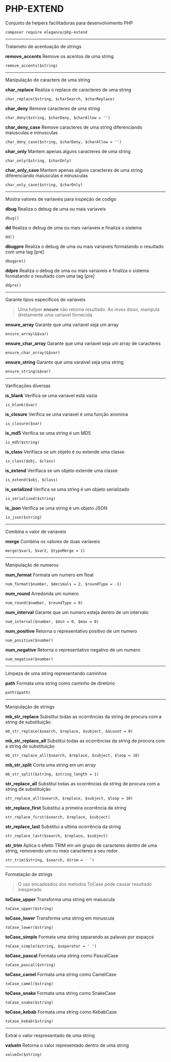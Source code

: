# PHP-EXTEND

Conjunto de helpers facilitadoras para desenvolvimento PHP

    composer require elegance/php-extend

---

Tratameto de acentuação de strings

**remove_accents**
Remove os acentos de uma string

    remove_accents($string)

---

Manipulação de caracters de uma string

**char_replace**
Realiza o replace de caracteres de uma string

    char_replace($string, $charSearch, $charReplace)

**char_deny**
Remove caracteres de uma string

    char_deny($string, $charDeny, $charAllow = '')

**char_deny_case**
Remove caracteres de uma string diferenciando maiusculas e minusculas

    char_deny_case($string, $charDeny, $charAllow = '')

**char_only**
Mantem apenas alguns caracteres de uma string

    char_only($string, $charOnly)

**char_only_case**
Mantem apenas alguns caracteres de uma string diferenciando maiusculas e minusculas

    char_only_case($string, $charOnly)
    

---

Mostra valores de variaveis para inspeção de codigo

**dbug**
Realiza o debug de uma ou mais variaveis

    dbug()

**dd**
Realiza o debug de uma ou mais variaveis e finaliza o sistema

    dd()

**dbugpre**
Realiza o debug de uma ou mais variaveis formatando o resultado com uma tag [pre]

    dbugpre()

**ddpre**
Realiza o debug de uma ou mais variaveis e finaliza o sistema formatando o resultado com uma tag [pre]

    ddpre()

---

Garante tipos especificos de variaveis

> Uma helper **ensure** não retorna resultado. Ao inves disso, manipula diretamente uma variavel fornecida

**ensure_array**
Garante que uma variavel seja um array

    ensure_array(&$var)

**ensure_char_array**
Garante que uma variavel seja um array de caracteres

    ensure_char_array(&$var)

**ensure_string**
Garante que uma varaivel seja uma string

    ensure_string(&$var)

---

Varificações diversas

**is_blank**
Verifica se uma variavel está vazia
    
    is_blank($var)

**is_closure**
Verifica se uma variavel é uma função anonima
    
    is_closure($var)

**is_md5**
Verifica se uma string é um MD5
    
    is_md5($string)

**is_class**
Verifiaca se um objeto é ou extende uma classe
    
    is_class($obj, $class)

**is_extend**
Verifiaca se um objeto extende uma classe
    
    is_extend($obj, $class)

**is_serialized**
Verifica se uma string é um objeto serializado
    
    is_serialized($string)

**is_json**
Verifica se uma string é um objeto JSON
    
    is_json($string)

---

Combina o valor de variaveis

**merge**
Combina os valores de duas variaveis

    merge($var1, $var2, $typeMerge = 1)

---

Manipulação de numeros

**num_format**
Formata um numero em float
    
    num_format($number, $decimals = 2, $roundType = -1)

**num_round**
Arredonda um numero
    
    num_round($number, $roundType = 0)

**num_interval**
Garante que um numero esteja dentro de um intervalo
    
    num_interval($number, $min = 0, $max = 0)

**num_positive**
Retorna o representativo positivo de um numero
    
    num_positive($number)

**num_negative**
Retorna o representativo negativo de um numero
    
    num_negative($number)

---

Limpeza de uma string representando caminhos

**path**
Formata uma string como caminho de diretório

    path($path)

---

Manipulação de strings

**mb_str_replace**
Substitui todas as ocorrências da string de procura com a string de substituição

    mb_str_replace($search, $replace, $subject, &$count = 0)

**mb_str_replace_all**
Substitui todas as ocorrências da string de procura com a string de substituição

    mb_str_replace_all($search, $replace, $subject, $loop = 10)

**mb_str_split**
Corta uma string em um array

    mb_str_split($string, $string_length = 1)

**str_replace_all**
Substitui todas as ocorrências da string de procura com a string de substituição

    str_replace_all($search, $replace, $subject, $loop = 10)

**str_replace_first**
Substitui a primeira ocorrência da string

    str_replace_first($search, $replace, $subject)

**str_replace_last**
Substitui a ultima ocorrência da string

    str_replace_last($search, $replace, $subject)

**str_trim**
Aplica o efeito TRIM em um grupo de caracteres dentro de uma string, removendo um ou mais caracteres a seu redor

    str_trim($string, $search, $trim = ' ')
    
---

Formatação de strings

> O uso encadeados dos metodos ToCase pode causar resultado inesperado

**toCase_upper**
Transforma uma string em maiuscula 

    toCase_upper($string)

**toCase_lower**
Transforma uma string em minuscula 

    toCase_lower($string)

**toCase_simple**
Formata uma string separando as palavas por espaços

    toCase_simple($string, $separator = ' ')

**toCase_pascal**
Formata uma string como PascalCase

    toCase_pascal($string)

**toCase_camel**
Formata uma string como CamelCase

    toCase_camel($string)

**toCase_snake**
Formata uma string como SnakeCase

    toCase_snake($string)

**toCase_kebab**
Formata uma string como KebabCase

    toCase_kebab($string)


---

Extrai o valor respresentado de uma string

**valueIn**
Retorna o valor representado dentro de uma string

    valueIn($string)

